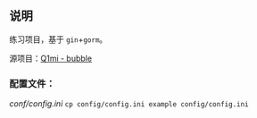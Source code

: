 ## 说明
练习项目，基于 `gin`+`gorm`。

源项目：[Q1mi - bubble](https://github.com/Q1mi/bubble.git)

### 配置文件：
*conf/config.ini*
`cp config/config.ini example config/config.ini`
